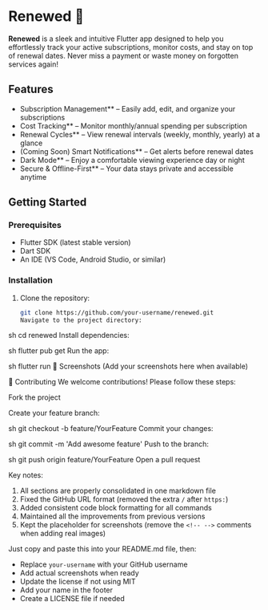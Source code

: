 # Renewed 🔄

**Renewed** is a sleek and intuitive Flutter app designed to help you effortlessly track your active subscriptions, monitor costs, and stay on top of renewal dates. Never miss a payment or waste money on forgotten services again!

##  Features

-  Subscription Management** – Easily add, edit, and organize your subscriptions
-  Cost Tracking** – Monitor monthly/annual spending per subscription
-  Renewal Cycles** – View renewal intervals (weekly, monthly, yearly) at a glance
-  (Coming Soon) Smart Notifications** – Get alerts before renewal dates
-  Dark Mode** – Enjoy a comfortable viewing experience day or night
-  Secure & Offline-First** – Your data stays private and accessible anytime

##  Getting Started

### Prerequisites
- Flutter SDK (latest stable version)
- Dart SDK
- An IDE (VS Code, Android Studio, or similar)

### Installation
1. Clone the repository:
   ```sh
   git clone https://github.com/your-username/renewed.git
   Navigate to the project directory:

sh
cd renewed
Install dependencies:

sh
flutter pub get
Run the app:

sh
flutter run
📸 Screenshots
(Add your screenshots here when available)

<!-- Example: ![Home Screen](screenshots/home.png) ![Subscription Details](screenshots/details.png) -->
🤝 Contributing
We welcome contributions! Please follow these steps:

Fork the project

Create your feature branch:

sh
git checkout -b feature/YourFeature
Commit your changes:

sh
git commit -m 'Add awesome feature'
Push to the branch:

sh
git push origin feature/YourFeature
Open a pull request

Key notes:
1. All sections are properly consolidated in one markdown file
2. Fixed the GitHub URL format (removed the extra `/` after `https:`)
3. Added consistent code block formatting for all commands
4. Maintained all the improvements from previous versions
5. Kept the placeholder for screenshots (remove the `<!-- -->` comments when adding real images)

Just copy and paste this into your README.md file, then:
- Replace `your-username` with your GitHub username
- Add actual screenshots when ready
- Update the license if not using MIT
- Add your name in the footer
- Create a LICENSE file if needed